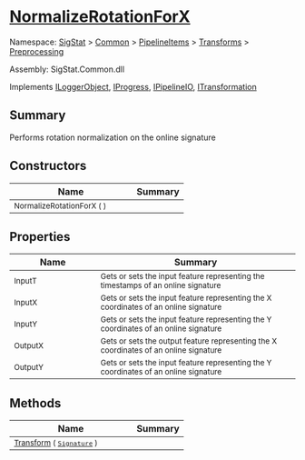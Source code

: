 # [NormalizeRotationForX](./NormalizeRotationForX.md)

Namespace: [SigStat]() > [Common](./../../../README.md) > [PipelineItems]() > [Transforms]() > [Preprocessing](./README.md)

Assembly: SigStat.Common.dll

Implements [ILoggerObject](./../../../ILoggerObject.md), [IProgress](./../../../Helpers/IProgress.md), [IPipelineIO](./../../../Pipeline/IPipelineIO.md), [ITransformation](./../../../ITransformation.md)

## Summary
Performs rotation normalization on the online signature

## Constructors

| Name | Summary | 
| --- | --- | 
| <sub>NormalizeRotationForX (  )</sub><div style="pointer-events:none;cursor:default;"><img width=200 style="max-height:100%;max-width:100%;"/></div>| <sub></sub>| <br>


## Properties

| Name | Summary | 
| --- | --- | 
| <sub>InputT</sub><div style="pointer-events:none;cursor:default;"><img width=200 style="max-height:100%;max-width:100%;"/></div>| <sub>Gets or sets the input feature representing the timestamps of an online signature</sub>| <br>
| <sub>InputX</sub><div style="pointer-events:none;cursor:default;"><img width=200 style="max-height:100%;max-width:100%;"/></div>| <sub>Gets or sets the input feature representing the X coordinates of an online signature</sub>| <br>
| <sub>InputY</sub><div style="pointer-events:none;cursor:default;"><img width=200 style="max-height:100%;max-width:100%;"/></div>| <sub>Gets or sets the input feature representing the Y coordinates of an online signature</sub>| <br>
| <sub>OutputX</sub><div style="pointer-events:none;cursor:default;"><img width=200 style="max-height:100%;max-width:100%;"/></div>| <sub>Gets or sets the output feature representing the X coordinates of an online signature</sub>| <br>
| <sub>OutputY</sub><div style="pointer-events:none;cursor:default;"><img width=200 style="max-height:100%;max-width:100%;"/></div>| <sub>Gets or sets the input feature representing the Y coordinates of an online signature</sub>| <br>


## Methods

| Name | Summary | 
| --- | --- | 
| <sub>[Transform](./Methods/NormalizeRotationForX-100663793.md) ( [`Signature`](./../../../Signature.md) )</sub><div style="pointer-events:none;cursor:default;"><img width=200 style="max-height:100%;max-width:100%;"/></div>| <sub></sub>| <br>


